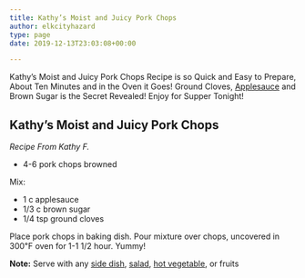 ```yaml
---
title: Kathy’s Moist and Juicy Pork Chops
author: elkcityhazard
type: page
date: 2019-12-13T23:03:08+00:00

---
```

Kathy&#8217;s Moist and Juicy Pork Chops Recipe is so Quick and Easy to Prepare, About Ten Minutes and in the Oven it Goes! Ground Cloves, <a href="/wordpress/recipes-for-special-occasions-and-events/michigan-apple-sauce/" rel="noopener noreferrer" target="_blank">Applesauce</a> and Brown Sugar is the Secret Revealed! Enjoy for Supper Tonight!

## Kathy&#8217;s Moist and Juicy Pork Chops

_Recipe From Kathy F._

  * 4-6 pork chops browned

Mix:

  * 1 c applesauce
  * 1/3 c brown sugar
  * 1/4 tsp ground cloves

Place pork chops in baking dish. Pour mixture over chops, uncovered in 300&#8457; oven for 1-1 1/2 hour. Yummy!

**Note:** Serve with any <a href="/wordpress/institutional-recipes-for-200/easy-side-dishes/" rel="noopener noreferrer" target="_blank">side dish</a>, <a href="/wordpress/vegetables-and-salad-recipes/" rel="noopener noreferrer" target="_blank">salad</a>, <a href="/wordpress/hot-vegetables/" rel="noopener noreferrer" target="_blank">hot vegetable</a>, or fruits